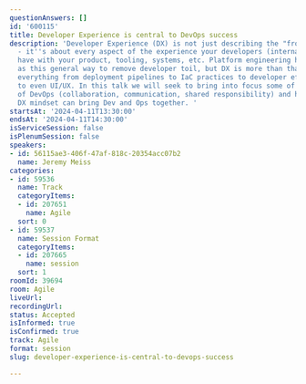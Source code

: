 ```yaml
---
questionAnswers: []
id: '600115'
title: Developer Experience is central to DevOps success
description: 'Developer Experience (DX) is not just describing the "frontend" experience
  - it''s about every aspect of the experience your developers (internal and external)
  have with your product, tooling, systems, etc. Platform engineering has emerged
  as this general way to remove developer toil, but DX is more than that, encompassing
  everything from deployment pipelines to IaC practices to developer efficiencies
  to even UI/UX. In this talk we will seek to bring into focus some of the principles
  of DevOps (collaboration, communication, shared responsibility) and how a strong
  DX mindset can bring Dev and Ops together. '
startsAt: '2024-04-11T13:30:00'
endsAt: '2024-04-11T14:30:00'
isServiceSession: false
isPlenumSession: false
speakers:
- id: 56115ae3-406f-47af-818c-20354acc07b2
  name: Jeremy Meiss
categories:
- id: 59536
  name: Track
  categoryItems:
  - id: 207651
    name: Agile
  sort: 0
- id: 59537
  name: Session Format
  categoryItems:
  - id: 207665
    name: session
  sort: 1
roomId: 39694
room: Agile
liveUrl: 
recordingUrl: 
status: Accepted
isInformed: true
isConfirmed: true
track: Agile
format: session
slug: developer-experience-is-central-to-devops-success

---
```

